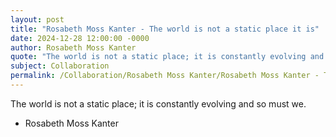 ```yaml
---
layout: post
title: "Rosabeth Moss Kanter - The world is not a static place it is"
date: 2024-12-28 12:00:00 -0000
author: Rosabeth Moss Kanter
quote: "The world is not a static place; it is constantly evolving and so must we."
subject: Collaboration
permalink: /Collaboration/Rosabeth Moss Kanter/Rosabeth Moss Kanter - The world is not a static place it is
---
```


The world is not a static place; it is constantly evolving and so must we.

- Rosabeth Moss Kanter
